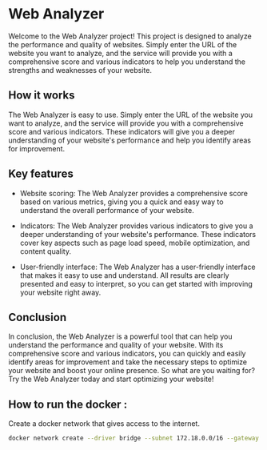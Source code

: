 # Web Analyzer

Welcome to the Web Analyzer project! This project is designed to analyze the performance and quality of websites. Simply enter the URL of the website you want to analyze, and the service will provide you with a comprehensive score and various indicators to help you understand the strengths and weaknesses of your website.

## How it works
The Web Analyzer is easy to use. Simply enter the URL of the website you want to analyze, and the service will provide you with a comprehensive score and various indicators. These indicators will give you a deeper understanding of your website's performance and help you identify areas for improvement.

## Key features
 - Website scoring: The Web Analyzer provides a comprehensive score based on various metrics, giving you a quick and easy way to understand the overall performance of your website.

 - Indicators: The Web Analyzer provides various indicators to give you a deeper understanding of your website's performance. These indicators cover key aspects such as page load speed, mobile optimization, and content quality.

 - User-friendly interface: The Web Analyzer has a user-friendly interface that makes it easy to use and understand. All results are clearly presented and easy to interpret, so you can get started with improving your website right away.

## Conclusion
In conclusion, the Web Analyzer is a powerful tool that can help you understand the performance and quality of your website. With its comprehensive score and various indicators, you can quickly and easily identify areas for improvement and take the necessary steps to optimize your website and boost your online presence. So what are you waiting for? Try the Web Analyzer today and start optimizing your website!



## How to run the docker :

Create a docker network that gives access to the internet.
```bash
docker network create --driver bridge --subnet 172.18.0.0/16 --gateway 172.18.0.1 my-network
```





